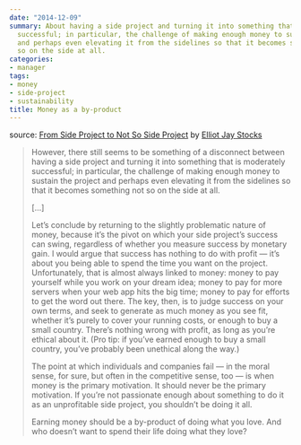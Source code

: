 ```yaml
---
date: "2014-12-09"
summary: About having a side project and turning it into something that is moderately
  successful; in particular, the challenge of making enough money to sustain the project
  and perhaps even elevating it from the sidelines so that it becomes something not
  so on the side at all.
categories:
- manager
tags:
- money
- side-project
- sustainability
title: Money as a by-product
---
```


source: [From Side Project to Not So Side Project][1] by [Elliot Jay Stocks][2]

> However, there still seems to be something of a disconnect between having a side project and turning it into something that is moderately successful; in particular, the challenge of making enough money to sustain the project and perhaps even elevating it from the sidelines so that it becomes something not so on the side at all.
>
> [...]
>
> Let’s conclude by returning to the slightly problematic nature of money, because it’s the pivot on which your side project’s success can swing, regardless of whether you measure success by monetary gain. I would argue that success has nothing to do with profit — it’s about you being able to spend the time you want on the project. Unfortunately, that is almost always linked to money: money to pay yourself while you work on your dream idea; money to pay for more servers when your web app hits the big time; money to pay for efforts to get the word out there. The key, then, is to judge success on your own terms, and seek to generate as much money as you see fit, whether it’s purely to cover your running costs, or enough to buy a small country. There’s nothing wrong with profit, as long as you’re ethical about it. (Pro tip: if you’ve earned enough to buy a small country, you’ve probably been unethical along the way.)
>
> The point at which individuals and companies fail — in the moral sense, for sure, but often in the competitive sense, too — is when money is the primary motivation. It should never be the primary motivation. If you’re not passionate enough about something to do it as an unprofitable side project, you shouldn’t be doing it all.
>
> Earning money should be a by-product of doing what you love. And who doesn’t want to spend their life doing what they love?

 [1]: http://24ways.org/2011/from-side-project-to-not-so-side-project/
 [2]: http://24ways.org/authors/elliotjaystocks/
